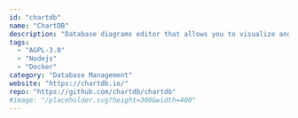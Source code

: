 ```yaml
---
id: "chartdb"
name: "ChartDB"
description: "Database diagrams editor that allows you to visualize and design your DB with a single query."
tags:
  - "AGPL-3.0"
  - "Nodejs"
  - "Docker"
category: "Database Management"
website: "https://chartdb.io/"
repo: "https://github.com/chartdb/chartdb"
#image: "/placeholder.svg?height=300&width=400"
---
```


